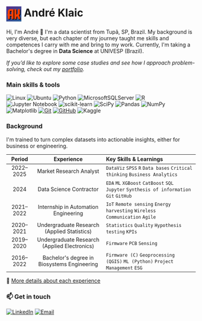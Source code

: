 <h1>
    <a href="https://andre-kmp.github.io/">
     <img align="top" width="40px" src="https://raw.githubusercontent.com/andre-kmp/andre-kmp.github.io/refs/heads/main/images/favicon.png"></a>
    <span>André Klaic</span>
</h1>

Hi, I'm André 🖖 I'm a data scientist from Tupã, SP, Brazil. My background is very diverse, but each chapter of my journey taught me skills and competences I carry with me and bring to my work. Currently, I'm taking a Bachelor's degree in <b>Data Science</b> at UNIVESP (Brazil).

<i>If you’d like to explore some case studies and see how I approach problem-solving, check out my [portfolio](https://andre-kmp.github.io/).</i>


### Main skills & tools
![Linux](https://img.shields.io/badge/Linux-FCC624?style=for-the-badge&logo=linux&logoColor=black)
![Ubuntu](https://img.shields.io/badge/Ubuntu-E95420?style=for-the-badge&logo=ubuntu&logoColor=white)
![Python](https://img.shields.io/badge/Python-000?style=for-the-badge&logo=Python&logoColor=white)
![MicrosoftSQLServer](https://img.shields.io/badge/SQL%20Server-CC2927?style=for-the-badge&logo=microsoft%20sql%20server&logoColor=white)
![R](https://img.shields.io/badge/r-%23276DC3.svg?style=for-the-badge&logo=r&logoColor=white)
![Jupyter Notebook](https://img.shields.io/badge/jupyter-%23FA0F00.svg?style=for-the-badge&logo=jupyter&logoColor=white)
![scikit-learn](https://img.shields.io/badge/scikit--learn-%23F7931E.svg?style=for-the-badge&logo=scikit-learn&logoColor=white)
![SciPy](https://img.shields.io/badge/SciPy-%230C55A5.svg?style=for-the-badge&logo=scipy&logoColor=%white)
![Pandas](https://img.shields.io/badge/pandas-%23150458.svg?style=for-the-badge&logo=pandas&logoColor=white)
![NumPy](https://img.shields.io/badge/numpy-%23013243.svg?style=for-the-badge&logo=numpy&logoColor=white)
![Matplotlib](https://img.shields.io/badge/Matplotlib-%23ffffff.svg?style=for-the-badge&logo=Matplotlib&logoColor=black)
[![Git](https://img.shields.io/badge/Git-000?style=for-the-badge&logo=git&logoColor=E94D5F)](https://git-scm.com/doc)
[![GitHub](https://img.shields.io/badge/GitHub-000?style=for-the-badge&logo=github&logoColor=30A3DC)](https://docs.github.com/)
![Kaggle](https://img.shields.io/badge/Kaggle-035a7d?style=for-the-badge&logo=kaggle&logoColor=white)


### Background

I'm trained to turn complex datasets into actionable insights, either for business or engineering.

|  Period  |           Experience           | Key Skills & Learnings                                                             |
| :-------: | :-----------------------------: | :---------------------------------------------------------------- |
| 2022–2025 | Market Research Analyst | `DataViz` `SPSS` `R` `Data bases` `Critical thinking` `Business Analytics`        |
|    2024   |     Data Science Contractor     | `EDA` `ML` `XGBoost` `CatBoost` `SQL` `Jupyter` `Synthesis of information` `Git` `GitHub`        |
| 2021–2022 |       Internship in Automation Engineering      | `IoT` `Remote sensing` `Energy harvesting` `Wireless Communication` `Agile`          |
| 2020–2021 |    Undergraduate Research (Applied Statistics)   | `Statistics` `Quality` `Hypothesis testing` `KPIs`     |
| 2019–2020 |    Undergraduate Research (Applied Electronics)   | `Firmware` `PCB` `Sensing`               |
| 2016–2022 |       Bachelor's degree in Biosystems Engineering      | `Firmware (C)` `Geoprocessing (QGIS)` `ML (Python)` `Project Management` `ESG` |

🔗 [More details about each experience](https://andre-kmp.github.io/#aboutme)



### 📫 Get in touch
[![LinkedIn](https://img.shields.io/badge/LinkedIn-0A66C2?style=for-the-badge&logo=linkedin&logoColor=white)](https://linkedin.com/in/andreklaic)
[![Email](https://img.shields.io/badge/Email-000?style=for-the-badge&logo=gmail&logoColor=white)](mailto:andreklaic@gmail.com)
